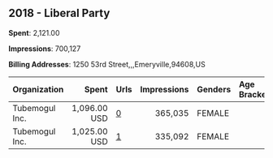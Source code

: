## 2018 - Liberal Party 
**Spent**: 2,121.00

**Impressions**: 700,127

**Billing Addresses**: 1250 53rd Street,,,Emeryville,94608,US

|Organization|Spent|Urls|Impressions|Genders|Age Brackets|Country Codes|
|:---|---:|:---|---:|:---|:---|:---|
|Tubemogul  Inc.|1,096.00 USD|[0](https://www.snap.com/political-ads/asset/d02f2534cf7250c42bee983d2bc05371879fa8868fecd8939d7960a364669f14?mediaType=mp4)|365,035|FEMALE||australia|
|Tubemogul  Inc.|1,025.00 USD|[1](https://www.snap.com/political-ads/asset/c6cbb3af18e07948d9913227e9e10433a4bc9e10e4b6bca2be1005c2ab8d0699?mediaType=mp4)|335,092|FEMALE||australia|
